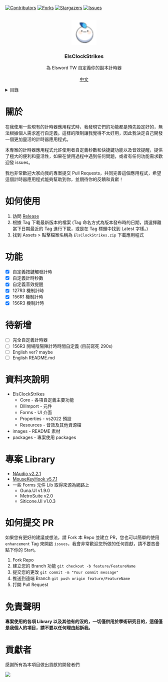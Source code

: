 [![Contributors][contributors-shield]][contributors-url]
[![Forks][forks-shield]][forks-url]
[![Stargazers][stars-shield]][stars-url]
[![Issues][issues-shield]][issues-url]
<!--[![MIT License][license-shield]][license-url]-->

<!-- PROJECT LOGO -->
<br />
<div align="center">
  <a href="https://github.com/Neillife/ElsClockStrikes">
    <img src="images/logo.png" alt="Logo" width="80" height="80">
  </a>

  <h3 align="center">ElsClockStrikes</h3>

  <p align="center">
    為 Elsword TW 自定義你的副本計時器
    <br />
    <br />
    <a href="https://github.com/Neillife/ElsClockStrikes/README.md">中文</a>
    <!--·
    <a href="https://github.com/Neillife/ElsClockStrikes/README_en.md">English</a>-->
  </p>
</div>


<!-- 目錄 -->
<details>
  <summary>目錄</summary>
  <ol>
    <li><a href="#關於">關於</a></li>
    <li><a href="#如何使用">如何使用</a></li>
    <li><a href="#功能">功能</a></li>
    <li><a href="#待新增">待新增</a></li>
    <li><a href="#資料夾說明">資料夾說明</a></li>
    <li><a href="#專案-library">專案 Library</a></li>
    <li><a href="#如何提交-pr">如何提交 PR</a></li>
    <li><a href="#免責聲明">免責聲明</a></li>
    <li><a href="#貢獻者">貢獻者</a></li>
  </ol>
</details>

# 關於

在我使用一些現有的計時器應用程式時，我發現它們的功能都是預先設定好的，無法根據個人需求進行自定義。這樣的限制讓我覺得不太好用，因此我決定自己開發一個更加靈活的計時器應用程式。

本專案的計時器應用程式允許使用者自定義秒數和快捷鍵功能以及音效提醒，提供了極大的便利和靈活性，如果在使用過程中遇到任何問題，或者有任何功能需求歡迎發 issues。

我也非常歡迎大家向我的專案提交 Pull Requests，共同完善這個應用程式，希望這個計時器應用程式能夠幫助到你，並期待你的反饋和貢獻！

# 如何使用

1. 訪問 [Release](https://github.com/Neillife/ElsClockStrikes/releases)
2. 根據 Tag 下載最新版本的檔案 (Tag 命名方式為版本發布時的日期，請選擇離當下日期最近的 Tag 進行下載，或是在 Tag 標題中找到 Latest 字樣。)
3. 找到 Assets > 點擊檔案名稱為 ```ElsClockStrikes.zip``` 下載應用程式

# 功能

- [x] 自定義按鍵觸發計時
- [x] 自定義計時秒數
- [x] 自定義音效提醒
- [x] 127R3 機制計時
- [x] 156R1 機制計時
- [x] 156R3 機制計時

# 待新增

- [ ] 完全自定義計時器
- [ ] 156R3 開場陰陽陣計時時間自定義 (目前寫死 290s)
- [ ] English ver? maybe
- [ ] English README.md

# 資料夾說明

- ElsClockStrikes
  - Core - 各項自定義主要功能
  - DllImport - 元件
  - Forms - UI 介面
  - Properties - vs2022 預設
  - Resources - 音效及其他資源檔
- images - README 素材
- packages - 專案使用 packages

# 專案 Library

- [NAudio v2.2.1](https://github.com/naudio/NAudio)
- [MouseKeyHook v5.7.1](https://github.com/gmamaladze/globalmousekeyhook)
- 一些 Forms 元件 Lib 取得來源為網路上
  - Guna.UI v1.9.0
  - MetroSuite v2.0
  - Siticone.UI v1.0.3

# 如何提交 PR

如果您有更好的建議或想法，請 Fork 本 Repo 並建立 PR，您也可以簡單的使用 ```enhancement``` Tag 來開啟 ```issues```，我會非常歡迎您所做的任何貢獻，請不要吝嗇點下你的 Start。

1. Fork Repo
2. 建立您的 Branch 功能 ```git checkout -b feature/FeatureName```
3. 提交您的更改 ```git commit -m "Your commit message"```
4. 推送到遠端 Branch ```git push origin feature/FeatureName```
5. 打開 Pull Request

# 免責聲明

**專案使用的各項 Library 以及其他有的沒的，一切僅供用於學術研究目的，這僅僅是我個人的項目，請不要以任何理由起訴我。**

# 貢獻者

感謝所有為本項目做出貢獻的開發者們

<a href="https://github.com/Neillife/ElsClockStrikes/graphs/contributors">
<img src="https://contrib.rocks/image?repo=Neillife/ElsClockStrikes" />
</a>





[contributors-shield]: https://img.shields.io/github/contributors/Neillife/ElsClockStrikes.svg?style=for-the-badge
[contributors-url]: https://github.com/Neillife/ElsClockStrikes/graphs/contributors
[forks-shield]: https://img.shields.io/github/forks/Neillife/ElsClockStrikes.svg?style=for-the-badge
[forks-url]: https://github.com/Neillife/ElsClockStrikes/network/members
[stars-shield]: https://img.shields.io/github/stars/Neillife/ElsClockStrikes.svg?style=for-the-badge
[stars-url]: https://github.com/Neillife/ElsClockStrikes/stargazers
[issues-shield]: https://img.shields.io/github/issues/Neillife/ElsClockStrikes.svg?style=for-the-badge
[issues-url]: https://github.com/Neillife/ElsClockStrikes/issues
<!--[license-shield]: https://img.shields.io/github/license/Neillife/ElsClockStrikes.svg?style=for-the-badge
[license-url]: https://github.com/Neillife/ElsClockStrikes/blob/master/LICENSE.txt-->
